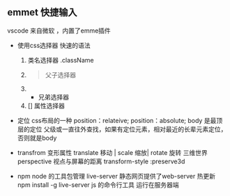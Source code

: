## emmet 快捷输入
vscode 来自微软 ，内置了emme插件
- 使用css选择器 快速的语法
    1. 类名选择器 .className
    2. > 父子选择器
    3. + 兄弟选择器
    4. [] 属性选择器

- 定位
     css布局的一种
     position：relateive;
     position：absolute; body 是最顶层的定位
     父级或一直往外查找，如果有定位元素，相对最近的长辈元素定位，
     否则就是body

- transfrom
    变形属性 translate 移动 | scale 缩放|  rotate 旋转
    三维世界 perspective 视点与屏幕的距离
    transform-style :preserve3d

- npm node 的工具包管理
    live-server 静态网页提供了web-server 热更新
    npm install -g live-server
    js 的命令行工具  运行在服务器端
    